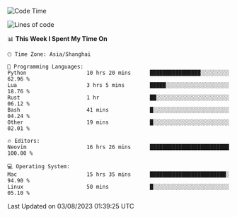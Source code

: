 <!--START_SECTION:waka-->
![Code Time](http://img.shields.io/badge/Code%20Time-1%2C478%20hrs%2018%20mins-blue)

![Lines of code](https://img.shields.io/badge/From%20Hello%20World%20I%27ve%20Written-272.2%20thousand%20lines%20of%20code-blue)

📊 **This Week I Spent My Time On** 

```text
🕑︎ Time Zone: Asia/Shanghai

💬 Programming Languages: 
Python                   10 hrs 20 mins      ████████████████░░░░░░░░░   62.96 % 
Lua                      3 hrs 5 mins        █████░░░░░░░░░░░░░░░░░░░░   18.76 % 
Rust                     1 hr                ██░░░░░░░░░░░░░░░░░░░░░░░   06.12 % 
Bash                     41 mins             █░░░░░░░░░░░░░░░░░░░░░░░░   04.24 % 
Other                    19 mins             █░░░░░░░░░░░░░░░░░░░░░░░░   02.01 % 

🔥 Editors: 
Neovim                   16 hrs 26 mins      █████████████████████████   100.00 % 

💻 Operating System: 
Mac                      15 hrs 35 mins      ████████████████████████░   94.90 % 
Linux                    50 mins             █░░░░░░░░░░░░░░░░░░░░░░░░   05.10 % 
```


 Last Updated on 03/08/2023 01:39:25 UTC
<!--END_SECTION:waka-->
